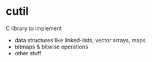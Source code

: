 # cutil
C library to implement
- data structures like linked-lists, vector arrays, maps
- bitmaps & bitwise operations
- other stuff